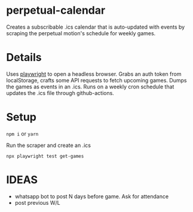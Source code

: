 # perpetual-calendar

Creates a subscribable .ics calendar that is auto-updated with events by scraping the perpetual motion's schedule for weekly games.

# Details

Uses [playwright](https://playwright.dev/docs/intro) to open a headless browser. Grabs an auth token from localStorage, crafts some API requests to fetch upcoming games. Dumps the games as events in an .ics.
Runs on a weekly cron schedule that updates the .ics file through github-actions.

# Setup

`npm i` or `yarn`

Run the scraper and create an .ics

```
npx playwright test get-games
```

# IDEAS

- whatsapp bot to post N days before game. Ask for attendance
- post previous W/L
